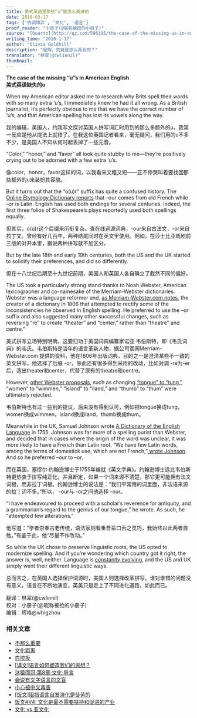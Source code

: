 ```yaml
---
title: 美式英语里那些”u”是怎么丢掉的
date: 2016-03-17
tags: ['协调博弈', '文化', '语言']
proof_reader: "小册子(@昵称被抢的小册子)"
source: "[Quartz](http://qz.com/596395/the-case-of-the-missing-us-in-american-english/)"
writing_time: "2016-1-17"
author: "Olivia Goldhill"
description: "是啊，究竟是怎么弄丢的？"
translator: "林翠(@cwlinnil)"
thumbnail:
---
```


**The case of the missing “u”s in American English**  
**美式英语缺失的u**

When my American editor asked me to research why Brits spell their words with so many extra ‘u’s, I immediately knew he had it all wrong. As a British journalist, it’s perfectly obvious to me that we have the correct number of ‘u’s, and that American spelling has lost its vowels along the way.

我的编辑，美国人，约我写文探讨英国人拼写词汇时用到的那么多额外的u，我第一反应是他从提法上就错了。在我这位英国记者看来，毫无疑问，我们用的u不多不少，是美国人不知从何时起丢掉了一些元音。

“Color,” “honor,” and “favor” all look quite stubby to me—they’re positively crying out to be adorned with a few extra ‘u’s.

像color，honor，favor这样的词，以我看来又粗又短——正不停哭叫着要找回那些额外的u来装扮其容貌。

But it turns out that the “o(u)r” suffix has quite a confused history. The [Online Etymology Dictionary reports](http://etymonline.com/index.php?term=-or&allowed_in_frame=0) that –our comes from old French while –or is Latin. English has used both endings for several centuries. Indeed, the first three folios of Shakespeare’s plays reportedly used both spellings equally.

但其实，o(u)r这个后缀来历挺复杂。查在线词源词典，-our来自古法文，-or来自拉丁文。曾经有好几百年，两种结尾同时在英文里使用。例如，在莎士比亚戏剧前三版的对开本里，据说两种拼写就不加区分。

But by the late 18th and early 19th centuries, both the US and the UK started to solidify their preferences, and did so differently.

但在十八世纪后期至十九世纪前期，美国人和英国人各自确立了截然不同的偏好。

The US took a particularly strong stand thanks to Noah Webster, American lexicographer and co-namesake of the Merriam-Webster dictionaries. Webster was a language reformer and, [as Merriam-Webster.com notes](http://www.merriam-webster.com/about-us/spelling-reform), the creator of a dictionary in 1806 that attempted to rectify some of the inconsistencies he observed in English spelling. He preferred to use the –or suffix and also suggested many other successful changes, such as reversing “re” to create “theater” and “center,” rather than “theatre” and centre.”

美式拼写立场特别明确，这要归功于美国词典编纂家诺亚·韦伯斯特，即《韦氏词典》的韦氏。韦伯斯特是当年的语言革新人物，据公司官网Merriam-Webster.com 提供的资料，他在1806年出版词典，目的之一是澄清某些不一致的英文拼写。他选择了后缀 -or，除此还有很多得到采用的改动，比如对调 -re为-er后，造出theater和center，代替了原有的theatre和centre。

However, [other Webster proposals](https://books.google.com/books?id=uIRCsrMwhroC&pg=PA295&lpg=PA295&dq=webster+thum&source=bl&ots=2B7uoRguh9&sig=CL1OxTSEwEJ0gwJbloxucBvb2xk&hl=en&sa=X&ved=0ahUKEwiKze2Tlq_KAhWGdj4KHd7qD10Q6AEIKzAC#v=onepage&q=webster%20thum&f=false), such as changing [“tongue” to “tung,”](http://www.merriam-webster.com/about-us/americas-first-dictionary) “women” to “wimmen,” “island” to “iland,” and “thumb” to “thum” were ultimately rejected.

韦伯斯特也有过一些别的提议，后来没有得到认可，例如把tongue换成tung，women换成wimmen，island换成iland，thumb换成thum。

Meanwhile in the UK, Samuel Johnson wrote [A Dictionary of the English Language](http://johnsonsdictionaryonline.com/?page_id=8) in 1755. Johnson was far more of a spelling purist than Webster, and decided that in cases where the origin of the word was unclear, it was more likely to have a French than Latin root. “We have few Latin words, among the terms of domestick use, which are not French,”[ wrote Johnson](https://books.google.com/books?id=fexQHMPxO84C&pg=PA36&lpg=PA36&dq=%E2%80%9CWe+have+few+Latin+words,+among+the+terms+of+domestick+use,+which+are+not+French,%22&source=bl&ots=FxzY-2ezVQ&sig=Hsp2jmOTeYRZMfftzBtNMR4epIQ&hl=en&sa=X&ved=0ahUKEwiqqYyXra_KAhUCaT4KHYysBywQ6AEIHzAA#v=onepage&q=%E2%80%9CWe%20have%20few%20Latin%20words%2C%20among%20the%20terms%20of%20domestick%20use%2C%20which%20are%20not%20French%2C%22&f=false). And so he preferred –our to –or.

而在英国，塞缪尔·约翰逊博士于1755年编就《英文字典》。约翰逊博士远比韦伯斯特更热衷于拼写纯正化。并且断定，如果一个词来源不清楚，那它更可能拥有法文词根，而非拉丁词根。约翰逊博士的说法是：“我们平常用的词里面，非法语来源的拉丁词不多。”所以， -our与 -or之间他选择 -our。

“I have endeavoured to proceed with a scholar’s reverence for antiquity, and a grammarian’s regard to the genius of our tongue,” he wrote. As such, he “attempted few alterations.”

他写道：“学者崇奉古老传统，语法家则看重吾辈口舌之灵巧，我始终以此两者自勉。”有鉴于此，他“尽量不作改动。”

So while the UK chose to preserve linguistic roots, the US opted to modernize spelling. And if you’re wondering which country got it right, the answer is, well, neither. Language is [constantly evolving](http://qz.com/578937/this-year-marks-a-new-language-shift-in-how-english-speakers-use-pronouns/), and the US and UK simply went their different linguistic ways.

总而言之，在英国人选择保护词源时，美国人则选择改革拼写。谁对谁错的问题没有意义。语言在不断地演变，英美只是走上了不同进化道路，如此而已。


翻译：林翠(@cwlinnil)  
校对：小册子(@昵称被抢的小册子)  
编辑：辉格@whigzhou


### 相关文章

* [不那么重要](https://headsalon.org/archives/7061.html "不那么重要")
* [文化距离](https://headsalon.org/archives/7635.html "文化距离")
* [白垃圾](https://headsalon.org/archives/7288.html "白垃圾")
* [[译文]语言如何塑造我们的思想？](https://headsalon.org/archives/6960.html "[译文]语言如何塑造我们的思想？")
* [沐猿而冠·第8章·文化·导言](https://headsalon.org/archives/6904.html "沐猿而冠·第8章·文化·导言")
* [会说有文字语言的文盲](https://headsalon.org/archives/7018.html "会说有文字语言的文盲")
* [小心被中文毒害](https://headsalon.org/archives/6935.html "小心被中文毒害")
* [[饭文]阻挡语言自发演化是徒劳的](https://headsalon.org/archives/3760.html "[饭文]阻挡语言自发演化是徒劳的")
* [饭文#V4: 文化是最不需要扶持和促进的产业](https://headsalon.org/archives/2089.html "饭文#V4: 文化是最不需要扶持和促进的产业")
* [文化 vs 亚文化](https://headsalon.org/archives/1379.html "文化 vs 亚文化")
